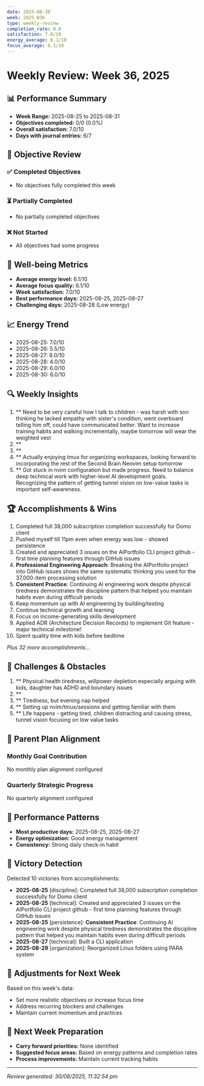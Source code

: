 ```yaml
---
date: 2025-08-30
week: 2025-W36
type: weekly-review
completion_rate: 0.0
satisfaction: 7.0/10
energy_average: 6.1/10
focus_average: 6.1/10
---
```


# Weekly Review: Week 36, 2025

## 📊 Performance Summary
- **Week Range:** 2025-08-25 to 2025-08-31
- **Objectives completed:** 0/0 (0.0%)
- **Overall satisfaction:** 7.0/10
- **Days with journal entries:** 6/7

## 🎯 Objective Review

### ✅ Completed Objectives
- No objectives fully completed this week

### ⏳ Partially Completed
- No partially completed objectives

### ❌ Not Started
- All objectives had some progress

## 💪 Well-being Metrics
- **Average energy level:** 6.1/10
- **Average focus quality:** 6.1/10
- **Week satisfaction:** 7.0/10
- **Best performance days:** 2025-08-25, 2025-08-27
- **Challenging days:** 2025-08-28 (Low energy)

## 📈 Energy Trend
- 2025-08-25: 7.0/10
- 2025-08-26: 5.5/10
- 2025-08-27: 8.0/10
- 2025-08-28: 4.0/10
- 2025-08-29: 6.0/10
- 2025-08-30: 6.0/10

## 🔍 Weekly Insights
1. ** Need to be very careful how I talk to children - was harsh with son thinking he lacked empathy with sister's condition, went overboard telling him off, could have communicated better. Want to increase training habits and walking incrementally, maybe tomorrow will wear the weighted vest
2. **
3. **
4. ** Actually enjoying tmux for organizing workspaces, looking forward to incorporating the rest of the Second Brain Neovim setup tomorrow
5. ** Got stuck in nvim configuration but made progress. Need to balance deep technical work with higher-level AI development goals. Recognizing the pattern of getting tunnel vision on low-value tasks is important self-awareness.

## 🏆 Accomplishments & Wins
1. Completed full 38,000 subscription completion successfully for Domo client
2. Pushed myself till 11pm even when energy was low - showed persistence
3. Created and appreciated 3 issues on the AIPortfolio CLI project github - first time planning features through GitHub issues
4. **Professional Engineering Approach**: Breaking the AIPortfolio project into GitHub issues shows the same systematic thinking you used for the 37,000-item processing solution
5. **Consistent Practice**: Continuing AI engineering work despite physical tiredness demonstrates the discipline pattern that helped you maintain habits even during difficult periods
6. Keep momentum up with AI engineering by building/testing
7. Continue technical growth and learning
8. Focus on income-generating skills development
9. Applied ADR (Architecture Decision Records) to implement Git feature - major technical milestone!
10. Spent quality time with kids before bedtime


*Plus 32 more accomplishments...*

## 🚧 Challenges & Obstacles
1. ** Physical health tiredness, willpower depletion especially arguing with kids, daughter has ADHD and boundary issues
2. **
3. ** Tiredness, but evening nap helped
4. ** Setting up nvim/tmux/sessionx and getting familiar with them
5. ** Life happens - getting tired, children distracting and causing stress, tunnel vision focusing on low value tasks

## 🎯 Parent Plan Alignment
### Monthly Goal Contribution
No monthly plan alignment configured

### Quarterly Strategic Progress
No quarterly alignment configured

## 🔄 Performance Patterns
- **Most productive days:** 2025-08-25, 2025-08-27
- **Energy optimization:** Good energy management
- **Consistency:** Strong daily check-in habit

## 🎉 Victory Detection
Detected 10 victories from accomplishments:
- **2025-08-25** [discipline]: Completed full 38,000 subscription completion successfully for Domo client
- **2025-08-25** [technical]: Created and appreciated 3 issues on the AIPortfolio CLI project github - first time planning features through GitHub issues
- **2025-08-25** [persistence]: **Consistent Practice**: Continuing AI engineering work despite physical tiredness demonstrates the discipline pattern that helped you maintain habits even during difficult periods
- **2025-08-27** [technical]: Built a CLI application
- **2025-08-29** [organization]: Reorganized Linux folders using PARA system

## 🔮 Adjustments for Next Week
Based on this week's data:
- Set more realistic objectives or increase focus time
- Address recurring blockers and challenges
- Maintain current momentum and practices


## 📝 Next Week Preparation
- **Carry forward priorities:** None identified
- **Suggested focus areas:** Based on energy patterns and completion rates
- **Process improvements:** Maintain current tracking habits

---
*Review generated: 30/08/2025, 11:32:54 pm*